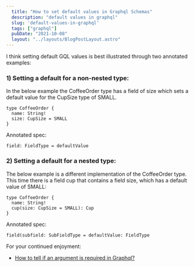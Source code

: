 ```yaml
---
  title: "How to set default values in Graphql Schemas"
  description: "default values in graphql"
  slug: 'default-values-in-graphql'
  tags: ["graphql"]
  pubDate: "2021-10-08"
  layout: "../layouts/BlogPostLayout.astro"
---
```


I think setting default GQL values is best illustrated through two annotated examples:

<h3>1) Setting a default for a non-nested type:</h3>

In the below example the CoffeeOrder type has a field of size which sets a default value for the CupSize type of SMALL.

```
type CoffeeOrder {
  name: String!
  size: CupSize = SMALL
}
```

Annotated spec:
```
field: FieldType = defaultValue
```


<h3>2) Setting a default for a nested type:</h3>

The below example is a different implementation of the CoffeeOrder type. This time there is a field cup that contains a field size, which has a default value of SMALL:

```
type CoffeeOrder {
  name: String!
  cup(size: CupSize = SMALL): Cup
}
```

Annotated spec:
```
field(subfield: SubFieldType = defaultValue: FieldType
```

For your continued enjoyment:
- [How to tell if an argument is required in Graphql?](https://tinytechtuts.com/2021-graphql-required-arguments/)
